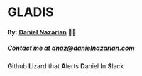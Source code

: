 # GLADIS
#### By: [Daniel Nazarian](https://danielnazarian) 🐧👹
##### Contact me at <dnaz@danielnazarian.com>


**G**ithub **L**izard that **A**lerts **D**aniel **I**n **S**lack


